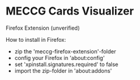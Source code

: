 # MECCG Cards Visualizer

Firefox Extension (unverified)

How to install in Firefox: 
- zip the 'meccg-firefox-extension'-folder
- config your Firefox in 'about:config' 
- set 'xpinstall.signatures.required' to false
- import the zip-folder in 'about:addons'


